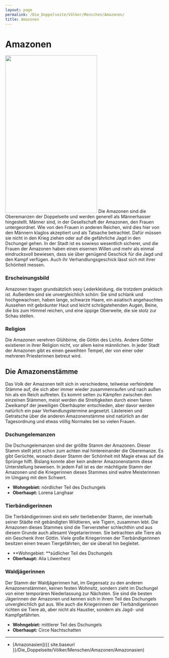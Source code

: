 ```yaml
---
layout: page
permalink: /Die_Doppelseite/Völker/Menschen/Amazonen/
title: Amazonen
---
```


# Amazonen

<img alt="" height="500" src="{{ site.baseurl }}/assets/images/rassen/nrm/amazone.jpg" width="292" />
Die Amazonen sind die Oberemanzen der Doppelseite und werden generell als Männerhasser hingestellt. Männer sind, in der Gesellschaft der Amazonen, den Frauen untergeordnet. Wie von den Frauen in anderen Reichen, wird dies hier von den Männern klaglos akzeptiert und als Tatsache betrachtet. Dafür müssen sie nicht in den Krieg ziehen oder auf die gefährliche Jagd in den Dschungel gehen. In der Stadt ist es sowieso wesentlich sicherer, und die Frauen der Amazonen haben einen eisernen Willen und mehr als einmal eindrucksvoll bewiesen, dass sie über genügend Geschick für die Jagd und den Kampf verfügen. Auch ihr Verhandlungsgeschick lässt sich mit ihrer Schönheit messen.

### Erscheinungsbild

Amazonen tragen grundsätzlich sexy Lederkleidung, die trotzdem praktisch ist. Außerdem sind sie unvergleichlich schön: Sie sind schlank und hochgewachsen, haben lange, schwarze Haare, ein asiatisch angehauchtes Aussehen mit gebräunter Haut und leicht schrägstehenden Augen, Beine, die bis zum Himmel reichen, und eine üppige Oberweite, die sie stolz zur Schau stellen.

### Religion

Die Amazonen verehren Glühbirne, die Göttin des Lichts. Andere Götter existieren in ihrer Religion nicht, vor allem keine männlichen. In jeder Stadt der Amazonen gibt es einen geweihten Tempel, der von einer oder mehreren Priesterinnen betreut wird.

## Die Amazonenstämme

Das Volk der Amazonen teilt sich in verschiedene, teilweise verfeindete Stämme auf, die sich aber immer wieder zusammenraufen und nach außen hin als ein Reich auftreten. Es kommt selten zu Kämpfen zwischen den einzelnen Stämmen, meist werden die Streitigkeiten durch einen fairen Zweikampf der jeweiligen Oberhäupter entschieden, aber davor werden natürlich ein paar Verhandlungstermine angesetzt. Lästereien und Getratsche über die anderen Amazonenstämme sind natürlich an der Tagesordnung und etwas völlig Normales bei so vielen Frauen.

### Dschungelemanzen

Die Dschungelemanzen sind der größte Stamm der Amazonen. Dieser Stamm stellt jetzt schon zum achten mal hintereinander die Oberemanze. Es gibt Gerüchte, wonach dieser Stamm der Schönheit mit Magie etwas auf die Sprünge hilft. Bislang konnte aber kein anderer Amazonenstamm diese Unterstellung beweisen. In jedem Fall ist es der mächtigste Stamm der Amazonen und die Kriegerinnen dieses Stammes sind wahre Meisterinnen im Umgang mit dem Schwert.

- **Wohngebiet:** nördlicher Teil des Dschungels
- **Oberhaupt:** Lorena Langhaar

### Tierbändigerinnen

Die Tierbändigerinnen sind ein sehr tierliebender Stamm, der innerhalb seiner Städte mit gebändigten Wildtieren, wie Tigern, zusammen lebt. Die Amazonen dieses Stammes sind die Tierversteher schlechthin und aus diesem Grunde auch allesamt Vegetarierinnen. Sie betrachten alle Tiere als ein Geschenk ihrer Göttin. Viele große Kriegerinnen der Tierbändigerinnen besitzen einen treuen Tiergefährten, der sie überall hin begleitet.

- **Wohngebiet: **südlicher Teil des Dschungels
- **Oberhaupt:** Alia Löwenherz

### Waldjägerinnen

Der Stamm der Waldjägerinnen hat, im Gegensatz zu den anderen Amazonenstämmen, keinen festen Wohnsitz, sondern zieht im Dschungel von einer temporären Niederlassung zur Nächsten. Sie sind die besten Jägerinnen der Amazonen und kennen sich in ihrem Teil des Dschungels unvergleichlich gut aus. Wie auch die Kriegerinnen der Tierbändigerinnen richten sie Tiere ab, aber nicht als Haustier, sondern als Jagd- und Kampfgefährten.

- **Wohngebiet:** mittlerer Teil des Dschungels
- **Oberhaupt:** Circe Nachtschatten


***
- [Amazonasien]({{ site.baseurl }}/Die_Doppelseite/Völker/Menschen/Amazonen/Amazonasien)

